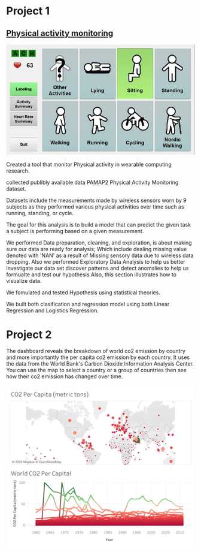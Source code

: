 
# Project 1

## [Physical activity monitoring](file:///Users/michaelolanipekun/Downloads/DataScienceRM_Report2.html)


![image1](physicalActivity.png)

Created a tool that  monitor Physical activity in wearable computing research.

collected publibly available data  PAMAP2 Physical Activity Monitoring dataset.

Datasets include the  measurements made by wireless sensors worn by 9 subjects as they performed various physical activities over time such as running, standing, or cycle. 

The  goal for this analysis is to build a model that can predict the given task a subject is performing based on a given measurement.

We performed Data preparation, cleaning, and exploration, is about making sure our data are ready for analysis; Which include dealing missing value denoted with 'NAN' as a result of Missing sensory data due to wireless data dropping. Also we performed Exploratory Data Analysis to help us better investigate our data set discover patterns and detect anomalies to help us formualte and test our hypothesis.Also, this section illustrates how to visualize data.

We fomulated and tested Hypothesis using statistical theories.

 We built both clasification and regression model using both  Linear Regression and Logistics Regression.
  
 # Project 2
 
The dashboard reveals the breakdown of world co2 emission by country and more importantly the per capita co2 emission by each country. It uses the data from the World Bank's Carbon Dioxide Information Analysis Center.
You can use the map to select a country or a group of countries then see how their co2 emission has changed over time.


![image2](dashboardCo2.png)
